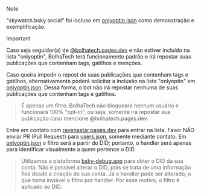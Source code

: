 > [!NOTE]
> "skywatch.bsky.social" foi incluso em [onlyoptin.json](./onlyoptin.json) como demonstração e exemplificação.

> [!IMPORTANT] 
> Caso seja seguidor(a) de [@bolhatech.pages.dev](https://bsky.app/profile/bolhatech.pages.dev) e não estiver incluído na lista "onlyoptin", BolhaTech terá funcionamento padrão e irá repostar suas publicações que contenham tags, gatilhos e menções.

Caso queira impedir o repost de suas publicações que contenham tags e gatilhos, alternativamente poderá solicitar a inclusão na lista "onlyoptin" em [onlyoptin.json](./onlyoptin.json). Dessa forma, o bot não irá repostar nenhuma de suas publicações que contenham tags e gatilhos.

> É apenas um filtro. BolhaTech não bloqueará nenhum usuário e funcionará 100% "opt-in", ou seja, somente irá repostar sua publicação caso mencione @bolhatech.pages.dev.

Entre em contato com [ravenastar.pages.dev](https://bsky.app/profile/ravenastar.pages.dev) para entrar na lista. Favor NÃO enviar PR (Pull Request) para [users.json](./users.json), somente mediante contato. Em [onlyoptin.json](./onlyoptin.json) o filtro será a partir do DID; portanto, o handler será apenas para identificar visualmente a quem pertence o DID.

> Utilizamos a plataforma [bsky-debug.app](https://bsky-debug.app) para obter o DID da sua conta. Não é possível alterar o DID, pois se trata de uma informação fixa desde a criação de sua conta. Já o handler pode ser alterado, o que torna inviável o filtro por handler. Por esse motivo, o filtro é aplicado ao DID.
